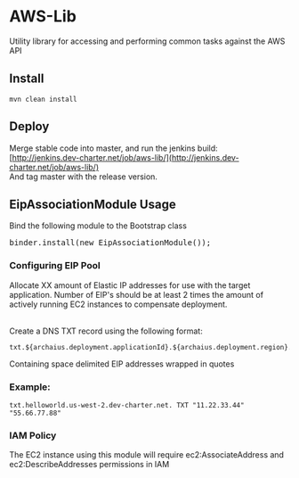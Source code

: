 # AWS-Lib

Utility library for accessing and performing common tasks against the AWS API


## Install

```
mvn clean install
```

## Deploy


Merge stable code into master, and run the jenkins build:
[http://jenkins.dev-charter.net/job/aws-lib/](http://jenkins.dev-charter.net/job/aws-lib/)
<br />
And tag master with the release version.

## EipAssociationModule Usage

Bind the following module to the Bootstrap class
<pre>
binder.install(new EipAssociationModule());
</pre>

### Configuring EIP Pool

Allocate XX amount of Elastic IP addresses for use with the target application. 
Number of EIP's should be at least 2 times the amount of actively running EC2 instances to compensate deployment.
<br /><br />

Create a DNS TXT record using the following format:
<br />

```
txt.${archaius.deployment.applicationId}.${archaius.deployment.region}.${aesd.archaius.deployment.domain}
```

Containing space delimited EIP addresses wrapped in quotes
<br />

### Example:

```
txt.helloworld.us-west-2.dev-charter.net. TXT "11.22.33.44" "55.66.77.88"
```

### IAM Policy
The EC2 instance using this module will require ec2:AssociateAddress and ec2:DescribeAddresses permissions in IAM